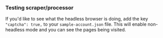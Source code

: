 ### Testing scraper/processor

If you'd like to see what the headless browser is doing, add the key `"captcha": true,` to your `sample-account.json` file. This will enable non-headless mode and you can see the pages being visited.